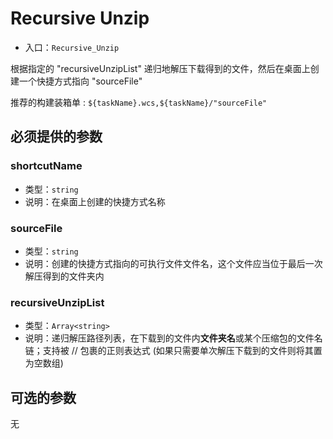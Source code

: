 # Recursive Unzip

* 入口：`Recursive_Unzip`

根据指定的 "recursiveUnzipList" 递归地解压下载得到的文件，然后在桌面上创建一个快捷方式指向 "sourceFile"

推荐的构建装箱单 : `${taskName}.wcs,${taskName}/"sourceFile"`

## 必须提供的参数

### shortcutName

* 类型：`string`
* 说明：在桌面上创建的快捷方式名称

### sourceFile

* 类型：`string`
* 说明：创建的快捷方式指向的可执行文件文件名，这个文件应当位于最后一次解压得到的文件夹内

### recursiveUnzipList

* 类型：`Array<string>`
* 说明：递归解压路径列表，在下载到的文件内**文件夹名**或某个压缩包的文件名链；支持被 // 包裹的正则表达式 (如果只需要单次解压下载到的文件则将其置为空数组)

## 可选的参数

无